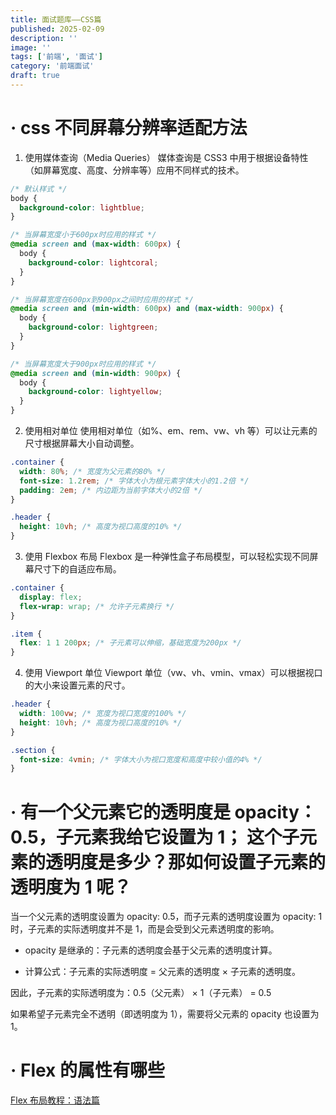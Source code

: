 ```yaml
---
title: 面试题库——CSS篇
published: 2025-02-09
description: ''
image: ''
tags: ['前端', '面试']
category: '前端面试'
draft: true
---
```


# · css 不同屏幕分辨率适配方法

1. 使用媒体查询（Media Queries）
   媒体查询是 CSS3 中用于根据设备特性（如屏幕宽度、高度、分辨率等）应用不同样式的技术。

```css
/* 默认样式 */
body {
  background-color: lightblue;
}

/* 当屏幕宽度小于600px时应用的样式 */
@media screen and (max-width: 600px) {
  body {
    background-color: lightcoral;
  }
}

/* 当屏幕宽度在600px到900px之间时应用的样式 */
@media screen and (min-width: 600px) and (max-width: 900px) {
  body {
    background-color: lightgreen;
  }
}

/* 当屏幕宽度大于900px时应用的样式 */
@media screen and (min-width: 900px) {
  body {
    background-color: lightyellow;
  }
}
```

2. 使用相对单位
   使用相对单位（如%、em、rem、vw、vh 等）可以让元素的尺寸根据屏幕大小自动调整。

```css
.container {
  width: 80%; /* 宽度为父元素的80% */
  font-size: 1.2rem; /* 字体大小为根元素字体大小的1.2倍 */
  padding: 2em; /* 内边距为当前字体大小的2倍 */
}

.header {
  height: 10vh; /* 高度为视口高度的10% */
}
```

3. 使用 Flexbox 布局
   Flexbox 是一种弹性盒子布局模型，可以轻松实现不同屏幕尺寸下的自适应布局。

```css
.container {
  display: flex;
  flex-wrap: wrap; /* 允许子元素换行 */
}

.item {
  flex: 1 1 200px; /* 子元素可以伸缩，基础宽度为200px */
}
```

4. 使用 Viewport 单位
   Viewport 单位（vw、vh、vmin、vmax）可以根据视口的大小来设置元素的尺寸。

```css
.header {
  width: 100vw; /* 宽度为视口宽度的100% */
  height: 10vh; /* 高度为视口高度的10% */
}

.section {
  font-size: 4vmin; /* 字体大小为视口宽度和高度中较小值的4% */
}
```

# · 有一个父元素它的透明度是 opacity：0.5，子元素我给它设置为 1； 这个子元素的透明度是多少？那如何设置子元素的透明度为 1 呢？

当一个父元素的透明度设置为 opacity: 0.5，而子元素的透明度设置为 opacity: 1 时，子元素的实际透明度并不是 1，而是会受到父元素透明度的影响。

- opacity 是继承的：子元素的透明度会基于父元素的透明度计算。

- 计算公式：子元素的实际透明度 = 父元素的透明度 × 子元素的透明度。

因此，子元素的实际透明度为：0.5（父元素） × 1（子元素） = 0.5

如果希望子元素完全不透明（即透明度为 1），需要将父元素的 opacity 也设置为 1。

# · Flex 的属性有哪些

[Flex 布局教程：语法篇](https://ruanyifeng.com/blog/2015/07/flex-grammar.html)
